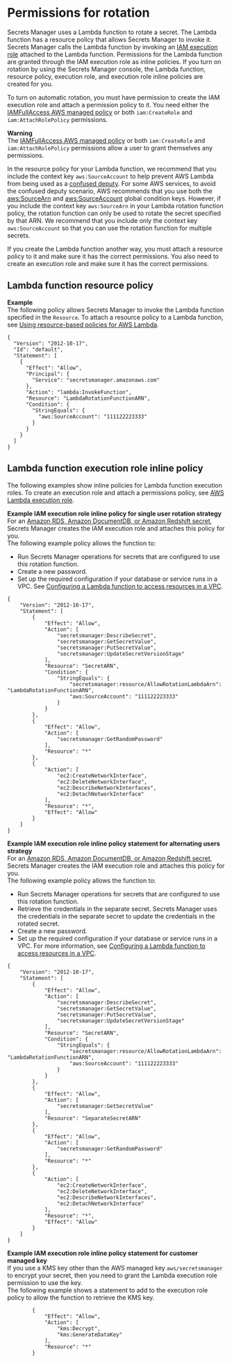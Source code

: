 # Permissions for rotation<a name="rotating-secrets-required-permissions-function"></a>

Secrets Manager uses a Lambda function to rotate a secret\. The Lambda function has a resource policy that allows Secrets Manager to invoke it\. Secrets Manager calls the Lambda function by invoking an [IAM execution role](https://docs.aws.amazon.com/lambda/latest/dg/lambda-intro-execution-role.html) attached to the Lambda function\. Permissions for the Lambda function are granted through the IAM execution role as inline policies\. If you turn on rotation by using the Secrets Manager console, the Lambda function, resource policy, execution role, and execution role inline policies are created for you\. 

To turn on automatic rotation, you must have permission to create the IAM execution role and attach a permission policy to it\. You need either the [IAMFullAccess AWS managed policy](https://console.aws.amazon.com/iam/home?#/policies/arn:aws:iam::aws:policy/IAMFullAccess) or both `iam:CreateRole` and `iam:AttachRolePolicy` permissions\. 

**Warning**  
The [IAMFullAccess AWS managed policy](https://console.aws.amazon.com/iam/home?#/policies/arn:aws:iam::aws:policy/IAMFullAccess) or both `iam:CreateRole` and `iam:AttachRolePolicy` permissions allow a user to grant themselves any permissions\.

In the resource policy for your Lambda function, we recommend that you include the context key `aws:SourceAccount` to help prevent AWS Lambda from being used as a [confused deputy](https://docs.aws.amazon.com/IAM/latest/UserGuide/confused-deputy.html)\. For some AWS services, to avoid the confused deputy scenario, AWS recommends that you use both the [aws:SourceArn](https://docs.aws.amazon.com/IAM/latest/UserGuide/reference_policies_condition-keys.html#condition-keys-sourcearn) and [aws:SourceAccount](https://docs.aws.amazon.com/IAM/latest/UserGuide/reference_policies_condition-keys.html#condition-keys-sourceaccount) global condition keys\. However, if you include the context key `aws:SourceArn` in your Lambda rotation function policy, the rotation function can only be used to rotate the secret specified by that ARN\. We recommend that you include only the context key `aws:SourceAccount` so that you can use the rotation function for multiple secrets\.

If you create the Lambda function another way, you must attach a resource policy to it and make sure it has the correct permissions\. You also need to create an execution role and make sure it has the correct permissions\. 

## Lambda function resource policy<a name="rotating_Lambda-resource-policy"></a>

**Example**  
The following policy allows Secrets Manager to invoke the Lambda function specified in the `Resource`\. To attach a resource policy to a Lambda function, see [Using resource\-based policies for AWS Lambda](https://docs.aws.amazon.com/lambda/latest/dg/access-control-resource-based.html)\.  

```
{
  "Version": "2012-10-17",
  "Id": "default",
  "Statement": [
    {
      "Effect": "Allow",
      "Principal": {
        "Service": "secretsmanager.amazonaws.com"
      },
      "Action": "lambda:InvokeFunction",
      "Resource": "LambdaRotationFunctionARN",
      "Condition": {
        "StringEquals": {
          "aws:SourceAccount": "111122223333"
        }
      }
    }
  ]
}
```

## Lambda function execution role inline policy<a name="rotating_execution-role-policy"></a>

The following examples show inline policies for Lambda function execution roles\. To create an execution role and attach a permissions policy, see [AWS Lambda execution role](https://docs.aws.amazon.com/lambda/latest/dg/lambda-intro-execution-role.html)\.

**Example IAM execution role inline policy for single user rotation strategy**  
For an [Amazon RDS, Amazon DocumentDB, or Amazon Redshift secret](rotate-secrets_turn-on-for-db.md), Secrets Manager creates the IAM execution role and attaches this policy for you\.   
The following example policy allows the function to:  
+ Run Secrets Manager operations for secrets that are configured to use this rotation function\.
+ Create a new password\.
+ Set up the required configuration if your database or service runs in a VPC\. See [Configuring a Lambda function to access resources in a VPC](https://docs.aws.amazon.com/lambda/latest/dg/vpc.html)\.

```
{
    "Version": "2012-10-17",
    "Statement": [
        {
            "Effect": "Allow",
            "Action": [
                "secretsmanager:DescribeSecret",
                "secretsmanager:GetSecretValue",
                "secretsmanager:PutSecretValue",
                "secretsmanager:UpdateSecretVersionStage"
            ],
            "Resource": "SecretARN",
            "Condition": {
                "StringEquals": {
                    "secretsmanager:resource/AllowRotationLambdaArn": "LambdaRotationFunctionARN",
                    "aws:SourceAccount": "111122223333"
                }
            }
        },
        {
            "Effect": "Allow",
            "Action": [
                "secretsmanager:GetRandomPassword"
            ],
            "Resource": "*"
        },
        {
            "Action": [
                "ec2:CreateNetworkInterface",
                "ec2:DeleteNetworkInterface",
                "ec2:DescribeNetworkInterfaces",
                "ec2:DetachNetworkInterface"
            ],
            "Resource": "*",
            "Effect": "Allow"
        }
    ]
}
```

**Example IAM execution role inline policy statement for alternating users strategy**  
For an [Amazon RDS, Amazon DocumentDB, or Amazon Redshift secret](rotate-secrets_turn-on-for-db.md), Secrets Manager creates the IAM execution role and attaches this policy for you\.   
The following example policy allows the function to:  
+ Run Secrets Manager operations for secrets that are configured to use this rotation function\.
+ Retrieve the credentials in the separate secret\. Secrets Manager uses the credentials in the separate secret to update the credentials in the rotated secret\.
+ Create a new password\.
+ Set up the required configuration if your database or service runs in a VPC\. For more information, see [Configuring a Lambda function to access resources in a VPC](https://docs.aws.amazon.com/lambda/latest/dg/vpc.html)\.

```
{
    "Version": "2012-10-17",
    "Statement": [
        {
            "Effect": "Allow",
            "Action": [
                "secretsmanager:DescribeSecret",
                "secretsmanager:GetSecretValue",
                "secretsmanager:PutSecretValue",
                "secretsmanager:UpdateSecretVersionStage"
            ],
            "Resource": "SecretARN",
            "Condition": {
                "StringEquals": {
                    "secretsmanager:resource/AllowRotationLambdaArn": "LambdaRotationFunctionARN",
                    "aws:SourceAccount": "111122223333"
                }
            }
        },
        {
            "Effect": "Allow",
            "Action": [
                "secretsmanager:GetSecretValue"
            ],
            "Resource": "SeparateSecretARN"
        },
        {
            "Effect": "Allow",
            "Action": [
                "secretsmanager:GetRandomPassword"
            ],
            "Resource": "*"
        },
        {
            "Action": [
                "ec2:CreateNetworkInterface",
                "ec2:DeleteNetworkInterface",
                "ec2:DescribeNetworkInterfaces",
                "ec2:DetachNetworkInterface"
            ],
            "Resource": "*",
            "Effect": "Allow"
        }
    ]
}
```

**Example IAM execution role inline policy statement for customer managed key**  
If you use a KMS key other than the AWS managed key `aws/secretsmanager` to encrypt your secret, then you need to grant the Lambda execution role permission to use the key\.   
The following example shows a statement to add to the execution role policy to allow the function to retrieve the KMS key\.  

```
        {
            "Effect": "Allow",
            "Action": [
                "kms:Decrypt",
                "kms:GenerateDataKey"
            ],
            "Resource": "*"
        }
```